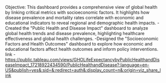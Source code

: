 Objective: This dashboard provides a comprehensive view of global health by linking critical metrics with socioeconomic factors. 
          It highlights how disease prevalence and mortality rates correlate with economic and educational indicators to reveal regional and demographic health impacts.
-Created the "Public Health and Disease Impact" dashboard to analyze global health trends and disease prevalence, highlighting healthcare effectiveness and global health challenges.
-Designed the "Socioeconomic Factors and Health Outcomes" dashboard to explore how economic and educational factors affect health outcomes and inform policy interventions.
link -https://public.tableau.com/views/GHOLifeExpectancybyPublicHealthandDiseaseImpact_17218922434590/PublicHealthandDisease?:language=en-US&publish=yes&:sid=&:redirect=auth&:display_count=n&:origin=viz_share_link
